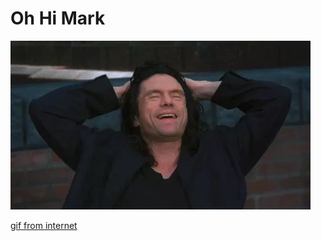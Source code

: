 # Oh Hi Mark

![gif from repo](./other-objects/what-a-story-mark.gif)

[gif from internet](https://media3.giphy.com/media/l0HU6mZGLr8ppuZBm/giphy.gif?cid=3640f6095bcebc03477a734451c8cd97)
